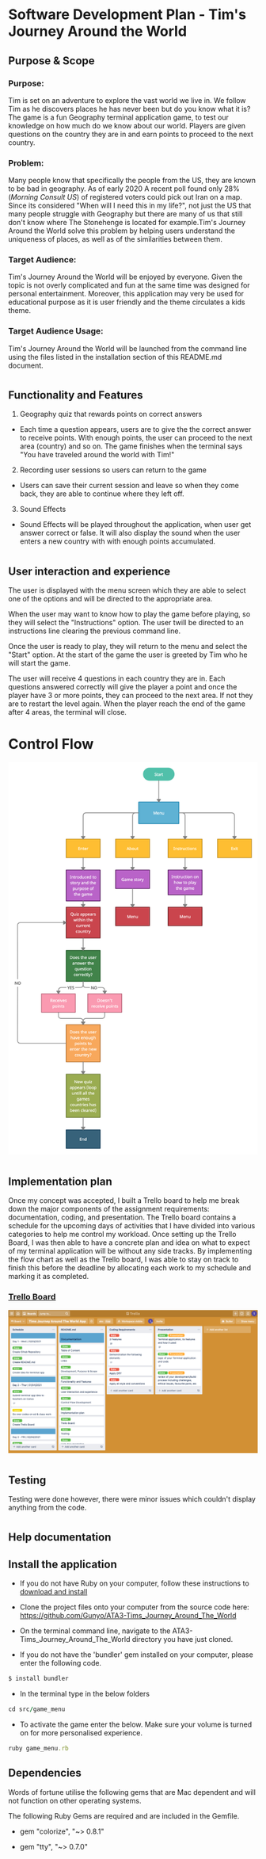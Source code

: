 # Software Development Plan - Tim's Journey Around the World

## Purpose & Scope

### **Purpose:** 

Tim is set on an adventure to explore the vast world we live in. We follow Tim as he discovers places he has never been but do you know what it is? The game is a fun Geography terminal application game, to test our knowledge on how much do we know about our world. Players are given questions on the country they are in and earn points to proceed to the next country. 

### **Problem:**

Many people know that specifically the people from the US, they are known to be bad in geography. As of early 2020 A recent poll found only 28% (*Morning Consult US*) of registered voters could pick out Iran on a map. Since its considered "When will I need this in my life?", not just the US that many people struggle with Geography but there are many of us that still don't know where The Stonehenge is located for example.Tim's Journey Around the World solve this problem by helping users understand the uniqueness of places, as well as of the similarities between them.

### **Target Audience:**

Tim's Journey Around the World will be enjoyed by everyone. Given the topic is not overly complicated and fun at the same time was designed for personal entertainment. Moreover, this application may very be used for educational purpose as it is user friendly and the theme circulates a kids theme.

### **Target Audience Usage:**

Tim's Journey Around the World will be launched from the command line using the files listed in the installation section of this README.md document. 


#

## Functionality and Features

1. Geography quiz that rewards points on correct answers 

- Each time a question appears, users are to give the the correct answer to receive points. With enough points, the user can proceed to the next area (country) and so on. The game finishes when the terminal says "You have traveled around the world with Tim!"


2. Recording user sessions so users can return to the game

- Users can save their current session and leave so when they come back, they are able to continue where they left off.
 
3. Sound Effects

- Sound Effects will be played throughout the application, when user get answer correct or false. It will also display the sound when the user enters a new country with with enough points accumulated. 

# 

## User interaction and experience

The user is displayed with the menu screen which they are able to select one of the options and will be directed  to the appropriate area.

When the user may want to know how to play the game before playing, so they will select the "Instructions" option. The user twill be directed to an instructions line clearing the previous command line. 

Once the user is ready to play, they will return to the menu and select the "Start" option. At the start of the game the user is greeted by Tim who he will start the game.

The user will receive 4 questions in each country they are in. Each questions answered correctly will give the player a point and once the player have 3 or more points, they can proceed to the next area. If not they are to restart the level again. When the player reach the end of the game after 4 areas, the terminal will close. 


#

# Control Flow
![control-flow](./img/control_flow.png)

#

## Implementation plan

Once my concept was accepted, I built a Trello board to help me break down the major components of the assignment requirements: documentation, coding, and presentation. The Trello board contains a schedule for the upcoming days of activities that I have divided into various categories to help me control my workload. Once setting up the Trello Board, I was then able to have a concrete plan and idea on what to expect of my terminal application will be without any side tracks. By implementing the flow chart as well as the Trello board, I was able to stay on track to finish this before the deadline by allocating each work to my schedule and marking it as completed.

### [Trello Board](https://trello.com/b/Y1djURrA/tims-journey-around-the-world-app)

![Trello](./img/trello.png)

#

## Testing 

Testing were done however, there were minor issues which couldn't display anything from the code.

#
## Help documentation

## Install the application

- If you do not have Ruby on your computer, follow these instructions to [download and install](https://www.Gunyo.org/en/documentation/installation/)

- Clone the project files onto your computer from the source code here: https://github.com/Gunyo/ATA3-Tims_Journey_Around_The_World

- On the terminal command line, navigate to the ATA3-Tims_Journey_Around_The_World directory you have just cloned.
- If you do not have the 'bundler' gem installed on your computer, please enter the following code.
 
```ruby
$ install bundler
```
- In the terminal type in the below folders 

```ruby
cd src/game_menu
```
- To activate the game enter the below. Make sure your volume is turned on for more personalised experience. 


```ruby
ruby game_menu.rb
```
## Dependencies 

Words of fortune utilise the following gems that are  Mac dependent and will not function on other operating systems.

The following Ruby Gems are required and are included in the Gemfile.

- gem "colorize", "~> 0.8.1"

- gem "tty", "~> 0.7.0"

#